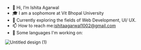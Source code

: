 - 👋 Hi, I’m Ishita Agarwal
- 🎓 I am a sophomore at Vit Bhopal University
- 🌱 Currently exploring the fields of Web Development, UI/ UX.
- 📫 How to reach me:ishitaagarwal1002@gmail.com
- 🎯 Some languages I'm working on:

![Untitled design (1)](https://user-images.githubusercontent.com/80759760/149674408-7a4e8c19-c73d-4a2c-acdb-b68328b875b1.png)


